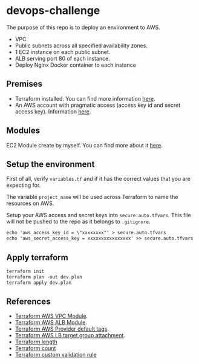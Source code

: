 # devops-challenge

The purpose of this repo is to deploy an environment to AWS.

- VPC.
- Public subnets across all specified availability zones.
- 1 EC2 instance on each public subnet.
- ALB serving port 80 of each instance.
- Deploy Nginx Docker container to each instance

## Premises

- Terraform installed. You can find more information [here](https://learn.hashicorp.com/tutorials/terraform/install-cli).
- An AWS account with pragmatic access (access key id and secret access key). Information [here](https://docs.aws.amazon.com/IAM/latest/UserGuide/id_users_create.html).

## Modules

EC2 Module create by myself. You can find more about it [here](modules/ec2/README.md).

## Setup the environment

First of all, verify `variables.tf` and if it has the correct values that you are expecting for.

The variable `project_name` will be used across Terraform to name the resources on AWS.

Setup your AWS access and secret keys into `secure.auto.tfvars`. This file will not be pushed to the repo as it belongs to `.gitignore`.

```txt
echo 'aws_access_key_id = \"xxxxxxxx"' > secure.auto.tfvars
echo 'aws_secret_access_key = xxxxxxxxxxxxxxxx' >> secure.auto.tfvars
```

## Apply terraform

```txt
terraform init
terraform plan -out dev.plan
terraform apply dev.plan
```

## References

- [Terraform AWS VPC Module](https://registry.terraform.io/modules/terraform-aws-modules/vpc/aws/latest).
- [Terraform AWS ALB Module](https://registry.terraform.io/modules/terraform-aws-modules/alb/aws/latest).
- [Terraform AWS Provider default tags](https://www.hashicorp.com/blog/default-tags-in-the-terraform-aws-provider).
- [Terraform AWS LB target group attachment](https://registry.terraform.io/providers/hashicorp/aws/latest/docs/resources/lb_target_group_attachment).
- [Terraform length](https://www.terraform.io/language/functions/length)
- [Terraform count](https://www.terraform.io/language/meta-arguments/count)
- [Terraform custom validation rule](https://www.terraform.io/language/values/variables#custom-validation-rules)
